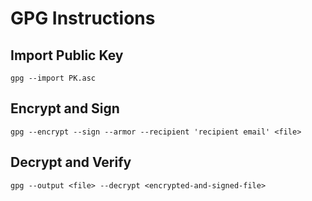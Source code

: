 # GPG Instructions

## Import Public Key

```
gpg --import PK.asc
```

## Encrypt and Sign

```
gpg --encrypt --sign --armor --recipient 'recipient email' <file>
```

## Decrypt and Verify

```
gpg --output <file> --decrypt <encrypted-and-signed-file>
```
